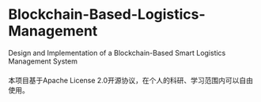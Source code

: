 # Blockchain-Based-Logistics-Management
Design and Implementation of a Blockchain-Based Smart Logistics Management System
####
本项目基于Apache License 2.0开源协议，在个人的科研、学习范围内可以自由使用。
